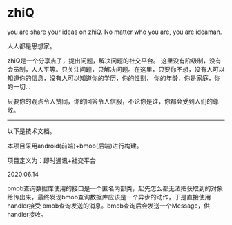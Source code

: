 # zhiQ
you are share your ideas on zhiQ.
No matter who you are, you are ideaman.

人人都是思想家。

zhiQ是一个分享点子，提出问题，解决问题的社交平台。
这里没有阶级制，没有会员制，人人平等。只关注问题，只解决问题。在这里，只要你不想，没有人可以知道你的信息，没有人可以知道你的学历，你的性别，
你的年龄，你是家庭，你的一切...

只要你的观点令人赞同，你的回答令人信服，不论你是谁，你都会受到人们的尊敬。


------------------------------------------------------------------------------------------------------------------

以下是技术文档。

本项目采用android(前端)+bmob(后端)进行构建。

项目定义为：即时通讯+社交平台

2020.06.14

bmob查询数据库使用的接口是一个匿名内部类，起先怎么都无法把获取到的对象给传出来，最终发现bmob查询数据库应该是一个异步的动作，于是直接使用handler接受
bmob查询发送的消息。bmob查询后会发送一个Message，供handler接收。


